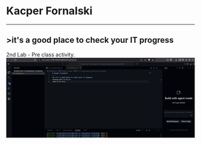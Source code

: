 # Kacper Fornalski
---
## >it's a good place to check your IT progress
2nd Lab - Pre class activity.
![Photo 1](/photo_1.png)
